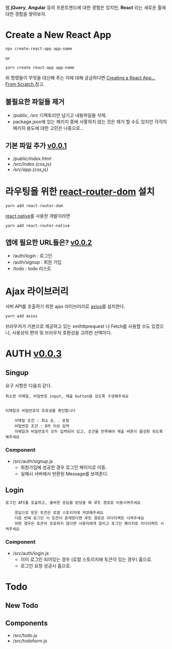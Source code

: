 웹 **jQuery**, **Angular** 등의 프론트엔드에 대한 경험은 있지만, **React** 라는 새로운 툴에 대한 경험을 쌓아보자.

# Create a New React App

```
npx create-react-app app-name
```

or

```
yarn create react-app app-name
```

위 명령들이 무엇을 대신해 주는 지에 대해 궁금하다면 [Creating a React App… From Scratch.](https://medium.com/@JedaiSaboteur/creating-a-react-app-from-scratch-f3c693b84658)참고.

## 불필요한 파일들 제거

* */public*, */src* 디렉토리만 남기고 내용파일들 삭제.
* package.json에 있는 패키지 중에 사욯하지 않는 것은 제거 할 수도 있지만 각각의 패키지 용도에 대한 고민은 나중으로...

## 기본 파일 추가 [v0.0.1](https://github.com/jihoekim/wanted-pre-onboarding-challenge-fe-1/releases/tag/v0.0.1)

* */public/index.html*
* */src/index.{css,js}* 
* */src/app.{css,js}*

# 라우팅을 위한 [react-router-dom](https://github.com/remix-run/react-router) 설치

```
yarn add react-router-dom
```
[react native](https://reactnative.dev/)를 사용한 개발이라면
```
yarn add react-router-native
```

## 앱에 필요한 URL들은? [v0.0.2](https://github.com/jihoekim/wanted-pre-onboarding-challenge-fe-1/releases/tag/v0.0.2)

* /auth/login : 로그인
* /auth/signup : 회원 가입
* /todo : todo 리스트

# Ajax 라이브러리

서버 API를 호출하기 위한 ajax 라이브러리로 [axios](https://axios-http.com/)를 설치한다.

```
yarn add axios
```

브라우저가 기본으로 제공하고 있는 xmlhttprequest 나 Fetch를 사용할 수도 있겠으나, 사용상의 편의 및 브라우저 호환성을 고려한 선택이다.

# AUTH [v0.0.3](https://github.com/jihoekim/wanted-pre-onboarding-challenge-fe-1/releases/tag/v0.0.3)

## Singup

요구 사항은 다음괴 갇다.

    최소한 이메일, 비밀번호 input, 제출 button을 갖도록 구성해주세요


    이메일과 비밀번호의 유효성을 확인합니다

        이메일 조건 : 최소 @, . 포함
        비밀번호 조건 : 8자 이상 입력
        이메일과 비밀번호가 모두 입력되어 있고, 조건을 만족해야 제출 버튼이 활성화 되도록 해주세요


### Component
* /src/auth/signup.js
  * 회원가입에 성공한 경우 로그인 페이지로 이동.
  * 실패시 서버에서 반환된 Message를 보여준다.

## Login

    로그인 API를 호출하고, 올바른 응답을 받았을 때 루트 경로로 이동시켜주세요

        응답으로 받은 토큰은 로컬 스토리지에 저장해주세요
        다음 번에 로그인 시 토큰이 존재한다면 루트 경로로 리다이렉트 시켜주세요
        어떤 경우든 토큰이 유효하지 않다면 사용자에게 알리고 로그인 페이지로 리다이렉트 시켜주세요

### Component
* /src/auth/login.js
  * 이미 로그인 되어있는 경우 (로컬 스토리지에 토큰이 있는 경우) 홈으로.
  * 로그인 요청 성공시 홈으로.

# Todo

## New Todo

## Components
* /src/todo.js
* /src/todoform.js